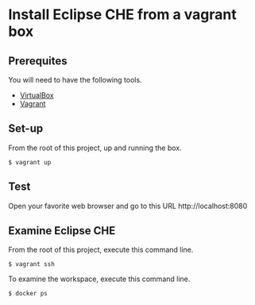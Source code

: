# Install Eclipse CHE from a vagrant box

## Prerequites

You will need to have the following tools.

* [VirtualBox](https://www.virtualbox.org)
* [Vagrant](https://www.vagrantup.com/)

## Set-up

From the root of this project, up and running the box.

```shellscript
$ vagrant up
```

## Test

Open your favorite web browser and go to this URL http://localhost:8080

## Examine Eclipse CHE

From the root of this project, execute this command line.

```shellscript
$ vagrant ssh
```

To examine the workspace, execute this command line.

```shellscript
$ docker ps
```
